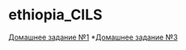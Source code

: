 # ethiopia_CILS
[Домашнее задание №1](dz1/dz1.md)
*[Домашнее задание №3](/Homework-html/index.html)

